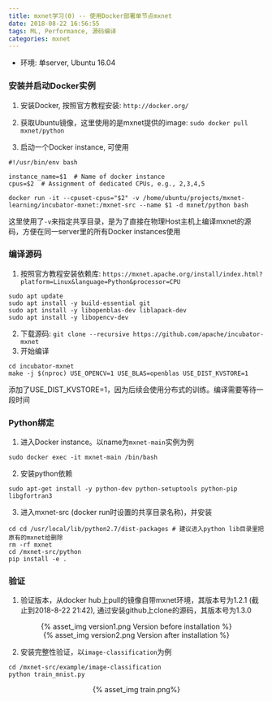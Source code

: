 ```yaml
---
title: mxnet学习(0) -- 使用Docker部署单节点mxnet
date: 2018-08-22 16:56:55
tags: ML, Performance, 源码编译
categories: mxnet
---
```


- 环境: 单server, Ubuntu 16.04

### 安装并启动Docker实例
1. 安装Docker, 按照官方教程安装: `http://docker.org/` 

2. 获取Ubuntu镜像，这里使用的是mxnet提供的image: `sudo docker pull mxnet/python`

3. 启动一个Docker instance, 可使用
```
#!/usr/bin/env bash

instance_name=$1  # Name of docker instance
cpus=$2  # Assignment of dedicated CPUs, e.g., 2,3,4,5

docker run -it --cpuset-cpus="$2" -v /home/ubuntu/projects/mxnet-learning/incubator-mxnet:/mxnet-src --name $1 -d mxnet/python bash
```
这里使用了`-v`来指定共享目录，是为了直接在物理Host主机上编译mxnet的源码，方便在同一server里的所有Docker instances使用

### 编译源码

1. 按照官方教程安装依赖库: `https://mxnet.apache.org/install/index.html?platform=Linux&language=Python&processor=CPU`
```
sudo apt update
sudo apt install -y build-essential git
sudo apt install -y libopenblas-dev liblapack-dev
sudo apt install -y libopencv-dev
```
2. 下载源码: `git clone --recursive https://github.com/apache/incubator-mxnet`
3. 开始编译
```
cd incubator-mxnet
make -j $(nproc) USE_OPENCV=1 USE_BLAS=openblas USE_DIST_KVSTORE=1
```
添加了USE_DIST_KVSTORE=1，因为后续会使用分布式的训练。编译需要等待一段时间

### Python绑定
1. 进入Docker instance。以name为`mxnet-main`实例为例
```
sudo docker exec -it mxnet-main /bin/bash
```

2. 安装python依赖
```
sudo apt-get install -y python-dev python-setuptools python-pip libgfortran3
```

3. 进入mxnet-src (docker run时设置的共享目录名称)，并安装
```
cd cd /usr/local/lib/python2.7/dist-packages # 建议进入python lib目录里把原有的mxnet给删除
rm -rf mxnet
cd /mxnet-src/python
pip install -e .
```

### 验证
1. 验证版本，从docker hub上pull的镜像自带mxnet环境，其版本号为1.2.1 (截止到2018-8-22 21:42), 通过安装github上clone的源码，其版本号为1.3.0
<center>{% asset_img version1.png Version before installation %}</center>

<center>{% asset_img version2.png Version after installation %}</center>

2. 安装完整性验证，以`image-classification`为例
```
cd /mxnet-src/example/image-classification
python train_mnist.py
```
<center>{% asset_img train.png%}</center>



